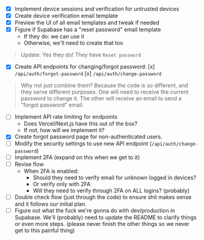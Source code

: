 - [x] Implement device sessions and verification for untrusted devices
- [x] Create device verification email template
- [x] Preview the UI of all email templates and tweak if needed
- [x] Figure if Supabase has a "reset password" email template
    - If they do: we can use it
    - Otherwise, we'll need to create that too

> Update: Yes they do! They have `Reset password`

- [x] Create API endpoints for changing/forgot password:
    [x] `/api/auth/forgot-password`
    [x] `/api/auth/change-password`

> Why not just combine them? Because the code is so different, and they serve different purposes. One will need to receive the current password to change it. The other will receive an email to send a "forgot password" email.

- [ ] Implement API rate limiting for endpoints
    - Does Vercel/Next.js have this out of the box?
    - If not, how will we implement it?
- [x] Create forgot password page for non-authenticated users.
- [ ] Modify the security settings to use new API endpoint (`/api/auth/change-password`)
- [ ] Implement 2FA (expand on this when we get to it)
- [ ] Revise flow
    - When 2FA is enabled:
        - Should they need to verify email for unknown logged in devices?
        - Or verify only with 2FA
        - Will they need to verify through 2FA on ALL logins? (probably)
- [ ] Double check flow (just through the code) to ensure shit makes sense and it follows our initial plan.
- [ ] Figure out what the fuck we're gonna do with dev/production in Supabase. We'll (probably) need to update the README to clarify things or even more steps. (please never finish the other things so we never get to this painful thing)
